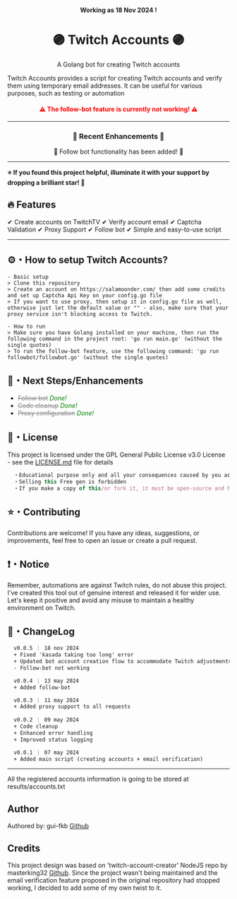 <h4 align="center">
    Working as 18 Nov 2024 !
  </h4>
  
  <h1 align="center">
    🟣 Twitch Accounts 🟣
  </h1>


  <p align="center">
   A Golang bot for creating Twitch accounts
  </p>

  Twitch Accounts provides a script for creating Twitch accounts and verify them using temporary email addresses. It can be useful for various purposes, such as testing or automation

<h4 align="center" style="color:red;">
    ⚠️ The follow-bot feature is currently not working! ⚠️
</h4>

  <hr>
        
  <h3 align="center">
    🚀 Recent Enhancements 🚀
  </h3>

  <p align="center">
    🤖 Follow bot functionality has been added! 🎉
  </p>
  
  <hr>
  
  **⭐ If you found this project helpful, illuminate it with your support by dropping a brilliant star! 🌟**
  
  ## :fire: Features
  
  ✔ Create accounts on TwitchTV
  ✔ Verify account email
  ✔ Captcha Validation
  ✔ Proxy Support
  ✔ Follow bot
  ✔ Simple and easy-to-use script

  ---
  
  ## ⚙️・How to setup Twitch Accounts?
  ```sh-session
  - Basic setup
  > Clone this repository
  > Create an account on https://salamoonder.com/ then add some credits and set up Captcha Api Key on your config.go file
  > If you want to use proxy, then setup it in config.go file as well, otherwise just let the default value or "" - also, make sure that your proxy service isn't blocking access to Twitch.

  - How to run
  > Make sure you have Golang installed on your machine, then run the following command in the project root: 'go run main.go' (without the single quotes)
  > To run the follow-bot feature, use the following command: 'go run followbot/followbot.go' (without the single quotes)
  ```
  
  ## 🎉・Next Steps/Enhancements
  
  - <span style="color: gray;">~~Follow bot~~</span> <i style="color:green;">Done!</i>
  - <span style="color: gray;">~~Code cleanup~~</span>  <i style="color:green;">Done!</i>
  - <span style="color: gray;">~~Proxy configuration~~</span>  <i style="color:green;">Done!</i>
  
  ## 📄・License
  
  This project is licensed under the GPL General Public License v3.0 License - see the [LICENSE.md](./LICENSE) file for details
  ```js
    ・Educational purpose only and all your consequences caused by you actions is your responsibility
    ・Selling this Free gen is forbidden
    ・If you make a copy of this/or fork it, it must be open-source and have credits linking to this repo
  ```
  
  ## ⭐・Contributing
  Contributions are welcome! If you have any ideas, suggestions, or improvements, feel free to open an issue or create a pull request.
  
  ## ❗・Notice
  Remember, automations are against Twitch rules, do not abuse this project. I've created this tool out of genuine interest and released it for wider use. Let's keep it positive and avoid any misuse to maintain a healthy environment on Twitch.
  
  ## 💭・ChangeLog
  ```diff
    v0.0.5 ⋮ 18 nov 2024
    + Fixed 'kasada taking too long' error
    + Updated bot account creation flow to accommodate Twitch adjustments
    - Follow-bot not working

    v0.0.4 ⋮ 13 may 2024
    + Added follow-bot

    v0.0.3 ⋮ 11 may 2024
    + Added proxy support to all requests
    
    v0.0.2 ⋮ 09 may 2024
    + Code cleanup
    + Enhanced error handling
    + Improved status logging

    v0.0.1 ⋮ 07 may 2024
    + Added main script (creating accounts + email verification)
   ```
  ---
  
  <p>
    All the registered accounts information is going to be stored at results/accounts.txt
  </p>
  
  
  ## Author
  Authored by: gui-fkb [Github](https://github.com/gui-fkb)
  
  ## Credits
  This project design was based on 'twitch-account-creator' NodeJS repo by masterking32 [Github](https://github.com/masterking32). Since the project wasn't being maintained and the email verification feature proposed in the original repository had stopped working, I decided to add some of my own twist to it.
  
